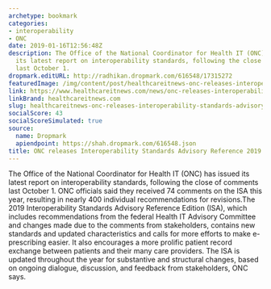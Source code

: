 ```yaml
---
archetype: bookmark
categories:
- interoperability
- ONC
date: 2019-01-16T12:56:48Z
description: The Office of the National Coordinator for Health IT (ONC) has issued
  its latest report on interoperability standards, following the close of comments
  last October 1.
dropmark.editURL: http://radhikan.dropmark.com/616548/17315272
featuredImage: /img/content/post/healthcareitnews-onc-releases-interoperability-standards-advisory-reference-2019.JPG
link: https://www.healthcareitnews.com/news/onc-releases-interoperability-standards-advisory-reference-2019
linkBrand: healthcareitnews.com
slug: healthcareitnews-onc-releases-interoperability-standards-advisory-reference-2019
socialScore: 43
socialScoreSimulated: true
source:
  name: Dropmark
  apiendpoint: https://shah.dropmark.com/616548.json
title: ONC releases Interoperability Standards Advisory Reference 2019
---
```

The Office of the National Coordinator for Health IT (ONC) has issued its latest report on interoperability standards, following the close of comments last October 1. ONC officials said they received 74 comments on the ISA this year, resulting in nearly 400 individual recommendations for revisions.The 2019 Interoperability Standards Advisory Reference Edition (ISA), which includes recommendations from the federal Health IT Advisory Committee and changes made due to the comments from stakeholders, contains new standards and updated characteristics and calls for more efforts to make e-prescribing easier. It also encourages a more prolific patient record exchange between patients and their many care providers. The ISA is updated throughout the year for substantive and structural changes, based on ongoing dialogue, discussion, and feedback from stakeholders, ONC says.

